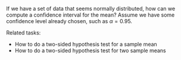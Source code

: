 
If we have a set of data that seems normally distributed, how can we compute a
confidence interval for the mean?  Assume we have some confidence level
already chosen, such as $\alpha=0.95$.

Related tasks:

 * How to do a two-sided hypothesis test for a sample mean
 * How to do a two-sided hypothesis test for two sample means

